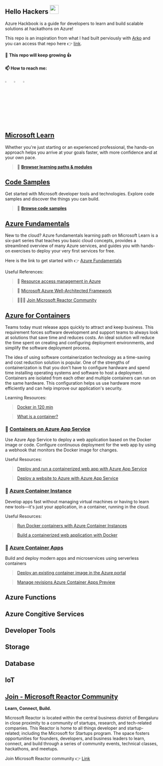 ## Hello Hackers <img src="https://github.com/sciencepal/sciencepal/blob/master/assets/Hi.gif" width="29px"> 

Azure Hackbook is a guide for developers to learn and build scalable solutions at hackathons on Azure! 

This repo is an inspiration from what I had built perviously with [Arko](https://twitter.com/arkodyutisaha) and you can access that repo here :point_right: [link](https://github.com/arkodyuti/hackathon-hackbook). 

:dart: **This repo will keep growing 👍**

#### 📫 How to reach me:
  
[<img src="https://img.icons8.com/color/48/000000/twitter.png" width="3.5%"/>](https://twitter.com/vivek_sridhar)  &nbsp; [<img src="https://img.icons8.com/color/48/000000/linkedin.png" width="3.5%"/>](https://www.linkedin.com/in/vivsridh/)  &nbsp; 
<a href="mailto:vivek@vickybytes.com"> <img src="https://img.icons8.com/fluent/48/000000/gmail.png" width="3.5%"/>
  
## [Microsoft Learn](https://docs.microsoft.com/learn/?wt.mc_id=github_visrid_webinar_reactor)
  
  Whether you're just starting or an experienced professional, the hands-on approach helps you arrive at your goals faster, with more confidence and at your own pace.
  
> 🔖 [**Browser learning paths & modules**](https://docs.microsoft.com/learn/?wt.mc_id=github_visrid_webinar_reactor)
  
## [Code Samples](https://docs.microsoft.com/samples/browse/?wt.mc_id=github_visrid_webinar_reactor)
  
  Get started with Microsoft developer tools and technologies. Explore code samples and discover the things you can build.
  
> 🔖 [**Browse code samples**](https://docs.microsoft.com/samples/browse/?wt.mc_id=github_visrid_webinar_reactor)

## [Azure Fundamentals](https://docs.microsoft.com/learn/paths/az-900-describe-cloud-concepts/?wt.mc_id=github_azurehappyhours_webinar_reactor)
  New to the cloud? Azure fundamentals learning path on Microsoft Learn is a six-part series that teaches you basic cloud concepts, provides a streamlined overview of many Azure services, and guides you with hands-on exercises to deploy your very first services for free.
  
  Here is the link to get started with :point_right: [Azure Fundamentals](https://docs.microsoft.com/learn/paths/az-900-describe-cloud-concepts/?wt.mc_id=github_azurehappyhours_webinar_reactor)
  
  Useful References:
  
  > 📘 [Resource access management in Azure](https://docs.microsoft.com/azure/cloud-adoption-framework/govern/resource-consistency/resource-access-management/?wt.mc_id=github_visrid_webinar_reactor)
  
  > 📗 [Microsoft Azure Well-Architected Framework](https://docs.microsoft.com/en-us/azure/cloud-adoption-framework/govern/resource-consistency/resource-access-management/?wt.mc_id=github_visrid_webinar_reactor)
  
  > 🧑‍🤝‍🧑 [Join Microsoft Reactor Community](https://www.meetup.com/microsoft-reactor-bengaluru)

## [Azure for Containers](https://docs.microsoft.com/en-in/learn/modules/intro-to-docker-containers/?wt.mc_id=github_visrid_webinar_reactor)
  
  Teams today must release apps quickly to attract and keep business. This requirement forces software development and support teams to always look at solutions that save time and reduces costs. An ideal solution will reduce the time spent on creating and configuring deployment environments, and simplify the software deployment process.
  
  The idea of using software containerization technology as a time-saving and cost reduction solution is popular. One of the strengths of containerization is that you don't have to configure hardware and spend time installing operating systems and software to host a deployment. Containers are isolated from each other and multiple containers can run on the same hardware. This configuration helps us use hardware more efficiently and can help improve our application's security.
  
  Learning Resources:
  
  > [Docker in 120 min](https://www.youtube.com/watch?v=a0N5TFYLfAM&list=PLmsFUfdnGr3zCvRrMxOetO8fr_bo_hOjA&index=2)
  
  > [What is a container?](https://azure.microsoft.com/overview/what-is-a-container/#overview/?wt.mc_id=github_visrid_webinar_reactor)

### 🔗 [Containers on Azure App Service](https://docs.microsoft.com/azure/container-instances/container-instances-overview/?wt.mc_id=github_visrid_webinar_reactor)
  
  Use Azure App Service to deploy a web application based on the Docker image or code. Configure continuous deployment for the web app by using a webhook that monitors the Docker image for changes.
  
  Useful Resources:
  
  > [Deploy and run a containerized web app with Azure App Service](https://docs.microsoft.com/en-us/learn/modules/deploy-run-container-app-service/?wt.mc_id=github_visrid_webinar_reactor)
  
  > [Deploy a website to Azure with Azure App Service](https://docs.microsoft.com/learn/paths/deploy-a-website-with-azure-app-service/?wt.mc_id=github_visrid_webinar_reactor)

### 🔗 [**Azure Container Instance**](https://azure.microsoft.com/services/container-instances/?wt.mc_id=github_visrid_webinar_reactor)

Develop apps fast without managing virtual machines or having to learn new tools—it's just your application, in a container, running in the cloud.

Useful Resources:

> [Run Docker containers with Azure Container Instances](https://docs.microsoft.com/learn/modules/run-docker-with-azure-container-instances/?wt.mc_id=github_visrid_webinar_reactor)

>[Build a containerized web application with Docker](https://docs.microsoft.com/learn/modules/intro-to-containers/?wt.mc_id=github_visrid_webinar_reactor)

### 🔗 [Azure Container Apps](https://azure.microsoft.com/services/container-apps/#overview/?wt.mc_id=github_visrid_webinar_reactor)
  
  Build and deploy modern apps and microservices using serverless containers
  
  > [Deploy an existing container image in the Azure portal](https://docs.microsoft.com/en-us/azure/container-apps/get-started-existing-container-image-portal?pivots=container-apps-private-registry&wt.mc_id=github_visrid_webinar_reactor)
  
  > [Manage revisions Azure Container Apps Preview](https://docs.microsoft.com/azure/container-apps/revisions-manage?tabs=bash&wt.mc_id=github_visrid_webinar_reactor)
  
## Azure Functions 
## Azure Congitive Services
## Developer Tools
## Storage 
## Database
## IoT 

## [Join - Microsoft Reactor Community](https://www.meetup.com/microsoft-reactor-bengaluru)

**Learn, Connect, Build.**

Microsoft Reactor is located within the central business district of Bengaluru in close proximity to a community of startups, research, and tech-related companies. This Reactor is home to all things developer and startup-related; including the Microsoft for Startups program. The space fosters opportunities for founders, developers, and business leaders to learn, connect, and build through a series of community events, technical classes, hackathons, and meetups. 

Join Microsoft Reactor community :point_right: [Link](https://www.meetup.com/microsoft-reactor-bengaluru)


